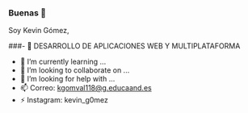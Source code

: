 ### Buenas 👋

Soy Kevin Gómez, 

###- 🔭 DESARROLLO DE APLICACIONES WEB Y MULTIPLATAFORMA
- 🌱 I’m currently learning ...
- 👯 I’m looking to collaborate on ...
- 🤔 I’m looking for help with ...
- 📫 Correo: kgomval118@g.educaand.es
- ⚡ Instagram: kevin_g0mez
